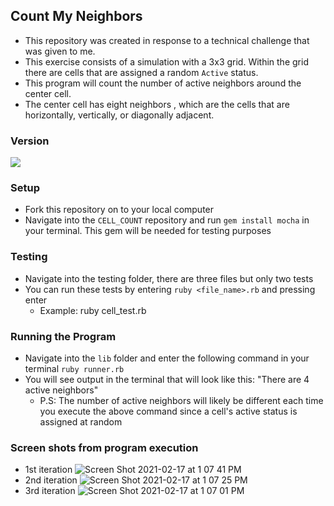 ## Count My Neighbors

- This repository was created in response to a technical challenge that was given to me. 
- This exercise consists of a simulation with a 3x3 grid. Within the grid there are cells that are assigned a random `Active` status. 
- This program will count the number of active neighbors around the center cell.
- The center cell has eight neighbors , which are the cells that are horizontally, vertically, or diagonally adjacent.

### Version
![](https://img.shields.io/badge/Ruby-2.5.3-orange)

### Setup

- Fork this repository on to your local computer
- Navigate into the `CELL_COUNT` repository and run `gem install mocha` in your terminal. This gem will be needed for testing purposes

### Testing

- Navigate into the testing folder, there are three files but only two tests
- You can run these tests by entering `ruby <file_name>.rb` and pressing enter
    - Example: ruby cell_test.rb

### Running the Program
- Navigate into the `lib` folder and enter the following command in your terminal `ruby runner.rb`
- You will see output in the terminal that will look like this: "There are 4 active neighbors"
    - P.S: The number of active neighbors will likely be different each time you execute the above command since a cell's active status is assigned at random

### Screen shots from program execution
- 1st iteration
![Screen Shot 2021-02-17 at 1 07 41 PM](https://user-images.githubusercontent.com/56448912/108273537-eb00d000-7130-11eb-8ec7-05496def099f.png)
- 2nd iteration
![Screen Shot 2021-02-17 at 1 07 25 PM](https://user-images.githubusercontent.com/56448912/108273621-04a21780-7131-11eb-93c0-b4a3ff998c6f.png)
- 3rd iteration
![Screen Shot 2021-02-17 at 1 07 01 PM](https://user-images.githubusercontent.com/56448912/108273675-1e435f00-7131-11eb-84ec-63a4b3cb5e01.png)
